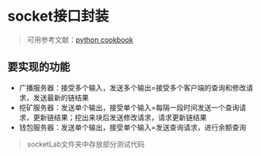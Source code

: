 # socket接口封装

> 可用参考文献：[python cookbook](https://python3-cookbook.readthedocs.io/zh-cn/latest/chapters/p11_network_and_web_program.html)

## 要实现的功能

- 广播服务器：接受多个输入，发送多个输出=接受多个客户端的查询和修改请求，发送最新的链结果
- 挖矿服务器：发送单个输出，接受单个输入=每隔一段时间发送一个查询请求，更新链结果；挖出来块后发送修改请求，请求更新链结果
- 钱包服务器：发送单个输出，接受单个输入=发送查询请求，进行余额查询

> socketLab文件夹中存放部分测试代码